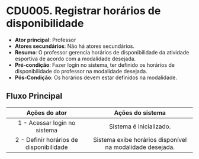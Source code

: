 # CDU005. Registrar horários de disponibilidade

- **Ator principal**: Professor
- **Atores secundários**: Não há atores secundários.	 
- **Resumo**: O professor gerencia horários de disponibilidade da atividade esportiva de acordo com a modalidade desejada.
- **Pré-condição**: Fazer login no sistema, ter definido os horários de disponibilidade do professor na modalidade desejada.
- **Pós-Condição**: Os horários devem estar definidos na modalidade.

## Fluxo Principal
| Ações do ator | Ações do sistema |
| :-----------------: | :-----------------: | 
| 1 -  Acessar login no sistema | Sistema é inicializado.|  
| 2 -  Definir horários de disponibilidade | Sistema exibe horários disponível na modalidade desejada.|  

